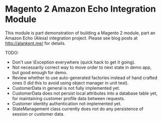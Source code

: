 # Magento 2 Amazon Echo Integration Module

This module is part demonstration of building a Magento 2 module, part an Amazon Echo (Alexa) integration project.
Please see blog posts at http://alankent.me/ for details.

TODO:
* Don't use \Exception everywhere (quick hack to get it going).
* Not necessarily correct way to move order to next state in demo app, but good enough for demo.
* Review whether to use auto-generated factories instead of hand crafted ones (I did this to avoid using object manager in unit test).
* CustomerData in general is not fully implemented yet.
* CustomerData does not persist local attributes into a database table yet, for maintaining customer profile data between requests.
* Customer identity authentication not implemented yet.
* StateManagement class currently does not do any persistence of session or customer data.